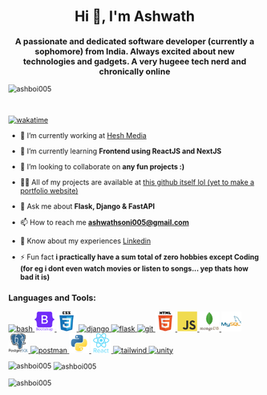 <h1 align="center">Hi 👋, I'm Ashwath</h1>
<h3 align="center">A passionate and dedicated software developer (currently a sophomore) from India. Always excited about new technologies and gadgets. A very hugeee tech nerd and chronically online</h3>

<p align="left"> <img src="https://komarev.com/ghpvc/?username=ashboi005&label=Profile%20views&color=0e75b6&style=flat" alt="ashboi005" /> </p>
<img
  src="https://github.com/ashboi005/ashboi005/blob/main/images/stat.svg"
  alt=""
/>

[![wakatime](https://wakatime.com/badge/user/5e56bf80-8956-49e9-85b0-61faa0b9659c.svg)](https://wakatime.com/@5e56bf80-8956-49e9-85b0-61faa0b9659c)

- 🔭 I’m currently working at [Hesh Media](https://www.heshmedia.in)

- 🌱 I’m currently learning **Frontend using ReactJS and NextJS**

- 👯 I’m looking to collaborate on **any fun projects :)**

- 👨‍💻 All of my projects are available at [this github itself lol (yet to make a portfolio website)](github.com/ashboi005)

- 💬 Ask me about **Flask, Django & FastAPI**

- 📫 How to reach me **ashwathsoni005@gmail.com**

- 📄 Know about my experiences [Linkedin](https://www.linkedin.com/in/ashwath-soni-b5bba32ba/)

- ⚡ Fun fact **i practically have a sum total of zero hobbies except Coding (for eg i dont even watch movies or listen to songs... yep thats how bad it is)**

<h3 align="left">Languages and Tools:</h3>
<p align="left"> <a href="https://www.gnu.org/software/bash/" target="_blank" rel="noreferrer"> <img src="https://www.vectorlogo.zone/logos/gnu_bash/gnu_bash-icon.svg" alt="bash" width="40" height="40"/> </a> <a href="https://getbootstrap.com" target="_blank" rel="noreferrer"> <img src="https://raw.githubusercontent.com/devicons/devicon/master/icons/bootstrap/bootstrap-plain-wordmark.svg" alt="bootstrap" width="40" height="40"/> </a> <a href="https://www.w3schools.com/css/" target="_blank" rel="noreferrer"> <img src="https://raw.githubusercontent.com/devicons/devicon/master/icons/css3/css3-original-wordmark.svg" alt="css3" width="40" height="40"/> </a> <a href="https://www.djangoproject.com/" target="_blank" rel="noreferrer"> <img src="https://cdn.worldvectorlogo.com/logos/django.svg" alt="django" width="40" height="40"/> </a> <a href="https://flask.palletsprojects.com/" target="_blank" rel="noreferrer"> <img src="https://www.vectorlogo.zone/logos/pocoo_flask/pocoo_flask-icon.svg" alt="flask" width="40" height="40"/> </a> <a href="https://git-scm.com/" target="_blank" rel="noreferrer"> <img src="https://www.vectorlogo.zone/logos/git-scm/git-scm-icon.svg" alt="git" width="40" height="40"/> </a> <a href="https://www.w3.org/html/" target="_blank" rel="noreferrer"> <img src="https://raw.githubusercontent.com/devicons/devicon/master/icons/html5/html5-original-wordmark.svg" alt="html5" width="40" height="40"/> </a> <a href="https://developer.mozilla.org/en-US/docs/Web/JavaScript" target="_blank" rel="noreferrer"> <img src="https://raw.githubusercontent.com/devicons/devicon/master/icons/javascript/javascript-original.svg" alt="javascript" width="40" height="40"/> </a> <a href="https://www.mongodb.com/" target="_blank" rel="noreferrer"> <img src="https://raw.githubusercontent.com/devicons/devicon/master/icons/mongodb/mongodb-original-wordmark.svg" alt="mongodb" width="40" height="40"/> </a> <a href="https://www.mysql.com/" target="_blank" rel="noreferrer"> <img src="https://raw.githubusercontent.com/devicons/devicon/master/icons/mysql/mysql-original-wordmark.svg" alt="mysql" width="40" height="40"/> </a> <a href="https://www.postgresql.org" target="_blank" rel="noreferrer"> <img src="https://raw.githubusercontent.com/devicons/devicon/master/icons/postgresql/postgresql-original-wordmark.svg" alt="postgresql" width="40" height="40"/> </a> <a href="https://postman.com" target="_blank" rel="noreferrer"> <img src="https://www.vectorlogo.zone/logos/getpostman/getpostman-icon.svg" alt="postman" width="40" height="40"/> </a> <a href="https://www.python.org" target="_blank" rel="noreferrer"> <img src="https://raw.githubusercontent.com/devicons/devicon/master/icons/python/python-original.svg" alt="python" width="40" height="40"/> </a> <a href="https://reactjs.org/" target="_blank" rel="noreferrer"> <img src="https://raw.githubusercontent.com/devicons/devicon/master/icons/react/react-original-wordmark.svg" alt="react" width="40" height="40"/> </a> <a href="https://tailwindcss.com/" target="_blank" rel="noreferrer"> <img src="https://www.vectorlogo.zone/logos/tailwindcss/tailwindcss-icon.svg" alt="tailwind" width="40" height="40"/> </a> <a href="https://unity.com/" target="_blank" rel="noreferrer"> <img src="https://www.vectorlogo.zone/logos/unity3d/unity3d-icon.svg" alt="unity" width="40" height="40"/> </a> </p>

<p><img align="left" src="https://github-readme-stats.vercel.app/api/top-langs?username=ashboi005&show_icons=true&locale=en&layout=compact" alt="ashboi005" /></p>

<p>&nbsp;<img align="center" src="https://github-readme-stats.vercel.app/api?username=ashboi005&show_icons=true&locale=en" alt="ashboi005" /></p>

<p><img align="center" src="https://github-readme-streak-stats.herokuapp.com/?user=ashboi005&" alt="ashboi005" /></p>

